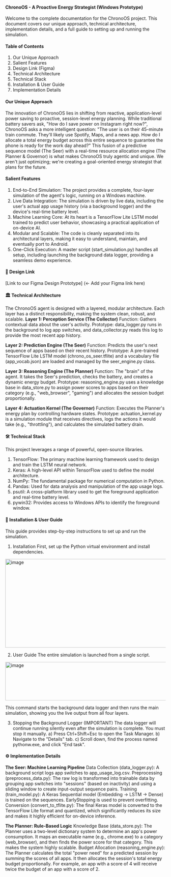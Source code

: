 #### **ChronoOS - A Proactive Energy Strategist (Windows Prototype)**
Welcome to the complete documentation for the ChronoOS project. This document covers our unique approach, technical architecture, implementation details, and a full guide to setting up and running the simulation.

#### Table of Contents
1. Our Unique Approach
2. Salient Features
3. Design Link (Figma)
4. Technical Architecture
5. Technical Stack
6. Installation & User Guide
7. Implementation Details

#### Our Unique Approach
The innovation of ChronoOS lies in shifting from reactive, application-level power saving to proactive, session-level energy planning.
While traditional battery savers ask, "How do I save power on Instagram right now?", ChronoOS asks a more intelligent question:
"The user is on their 45-minute train commute. They'll likely use Spotify, Maps, and a news app. How do I allocate a total energy budget across this entire sequence to guarantee the phone is ready for the work day ahead?"
This fusion of a predictive sequence model (The Seer) with a real-time resource allocation engine (The Planner & Governor) is what makes ChronoOS truly agentic and unique. We aren't just optimizing; we're creating a goal-oriented energy strategist that plans for the future.

#### Salient Features
1. End-to-End Simulation: The project provides a complete, four-layer simulation of the agent's logic, running on a Windows machine.
2. Live Data Integration: The simulation is driven by live data, including the user's actual app usage history (via a background logger) and the device's real-time battery level.
3. Machine Learning Core: At its heart is a TensorFlow Lite LSTM model trained to predict user behavior, showcasing a practical application of on-device AI.
4. Modular and Scalable: The code is cleanly separated into its architectural layers, making it easy to understand, maintain, and eventually port to Android.
5. One-Click Execution: A master script (start_simulation.py) handles all setup, including launching the background data logger, providing a seamless demo experience.

#### 🎨 Design Link
[Link to our Figma Design Prototype] (<- Add your Figma link here)

#### 🏛️ Technical Architecture
The ChronoOS agent is designed with a layered, modular architecture. Each layer has a distinct responsibility, making the system clean, robust, and scalable.
**Layer 1: Perception Service (The Collector)**
Function: Gathers contextual data about the user's activity.
Prototype: data_logger.py runs in the background to log app switches, and data_collector.py reads this log to provide the most recent app history.

**Layer 2: Prediction Engine (The Seer)**
Function: Predicts the user's next sequence of apps based on their recent history.
Prototype: A pre-trained TensorFlow Lite LSTM model (chrono_os_seer.tflite) and a vocabulary file (app_vocab.json) are loaded and managed by the seer_engine.py class.

**Layer 3: Reasoning Engine (The Planner)**
Function: The "brain" of the agent. It takes the Seer's prediction, checks the battery, and creates a dynamic energy budget.
Prototype: reasoning_engine.py uses a knowledge base in data_store.py to assign power scores to apps based on their category (e.g., "web_browser", "gaming") and allocates the session budget proportionally.

**Layer 4: Actuation Kernel (The Governor)**
Function: Executes the Planner's energy plan by controlling hardware states.
Prototype: actuation_kernel.py is a simulation module that receives directives, logs the actions it would take (e.g., "throttling"), and calculates the simulated battery drain.

#### 🛠️ Technical Stack
This project leverages a range of powerful, open-source libraries.
1. TensorFlow: The primary machine learning framework used to design and train the LSTM neural network.
2. Keras: A high-level API within TensorFlow used to define the model architecture.
3. NumPy: The fundamental package for numerical computation in Python.
4. Pandas: Used for data analysis and manipulation of the app usage logs.
5. psutil: A cross-platform library used to get the foreground application and real-time battery level.
5. pywin32: Provides access to Windows APIs to identify the foreground window.

#### 🚀 Installation & User Guide
This guide provides step-by-step instructions to set up and run the simulation.
1. Installation
First, set up the Python virtual environment and install dependencies.
<img width="976" height="279" alt="image" src="https://github.com/user-attachments/assets/e4c02891-f2c7-4735-9e12-2679d6462d9d" />

2. User Guide
The entire simulation is launched from a single script.
<img width="978" height="121" alt="image" src="https://github.com/user-attachments/assets/85649fae-feb8-40d7-a89e-32c4137299c1" />

This command starts the background data logger and then runs the main simulation, showing you the live output from all four layers.

3. Stopping the Background Logger (IMPORTANT)
The data logger will continue running silently even after the simulation is complete. You must stop it manually.
a) Press Ctrl+Shift+Esc to open the Task Manager.
b) Navigate to the "Details" tab.
c) Scroll down, find the process named pythonw.exe, and click "End task".

#### ⚙️ Implementation Details
**The Seer: Machine Learning Pipeline**
Data Collection (data_logger.py): A background script logs app switches to app_usage_log.csv.
Preprocessing (preprocess_data.py): The raw log is transformed into trainable data by grouping app switches into "sessions" (based on inactivity) and using a sliding window to create input-output sequence pairs.
Training (train_model.py): A Keras Sequential model (Embedding -> LSTM -> Dense) is trained on the sequences. EarlyStopping is used to prevent overfitting.
Conversion (convert_to_tflite.py): The final Keras model is converted to the TensorFlow Lite format and quantized, which significantly reduces its size and makes it highly efficient for on-device inference.

**The Planner: Rule-Based Logic**
Knowledge Base (data_store.py): The Planner uses a two-level dictionary system to determine an app's power consumption. It maps an executable name (e.g., chrome.exe) to a category (web_browser), and then finds the power score for that category. This makes the system highly scalable.
Budget Allocation (reasoning_engine.py): The Planner calculates the total "power need" for a predicted session by summing the scores of all apps. It then allocates the session's total energy budget proportionally. For example, an app with a score of 4 will receive twice the budget of an app with a score of 2.
